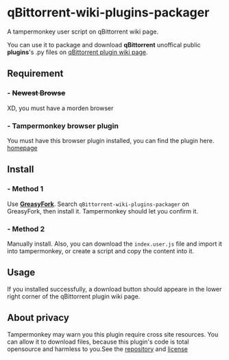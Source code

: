 # qBittorrent-wiki-plugins-packager

A tampermonkey user script on qBittorrent wiki page.

You can use it to package and download **qBittorrent** unoffical public **plugins**'s .py files on [qBittorrent plugin wiki page](https://github.com/qbittorrent/search-plugins/wiki/Unofficial-search-plugins).

## Requirement

### - ~~Newest Browse~~

XD, you must have a morden browser

### - Tampermonkey browser plugin

You must have this browser plugin installed, you can find the plugin here. [homepage](https://www.tampermonkey.net/)

## Install

### - Method 1

Use **[GreasyFork](https://greasyfork.org/)**.
Search `qBittorrent-wiki-plugins-packager` on GreasyFork, then install it. Tampermonkey should let you confirm it.

### - Method 2

Manually install.
Also, you can download the `index.user.js` file and import it into tampermonkey, or create a script and copy the content into it.

## Usage

If you installed successfully, a download button should appeare in the lower right corner of the qBittorrent plugin wiki page.

## About privacy

Tampermonkey may warn you this plugin require cross site resources. You can allow it to download files, because this plugin's code is total opensource and harmless to you.See the [repository](https://github.com/ValueXu/qBittorrent-wiki-plugins-packager/) and [license](https://github.com/ValueXu/qBittorrent-wiki-plugins-packager//LICENSE)
